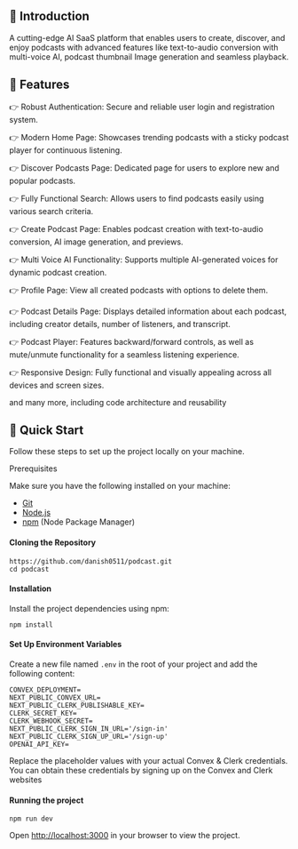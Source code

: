 ## 🤖 Introduction
A cutting-edge AI SaaS platform that enables users to create, discover, and enjoy podcasts with advanced features like text-to-audio conversion with multi-voice AI, podcast thumbnail Image generation and seamless playback.

## 🔋 Features
👉 Robust Authentication: Secure and reliable user login and registration system.

👉 Modern Home Page: Showcases trending podcasts with a sticky podcast player for continuous listening.

👉 Discover Podcasts Page: Dedicated page for users to explore new and popular podcasts.

👉 Fully Functional Search: Allows users to find podcasts easily using various search criteria.

👉 Create Podcast Page: Enables podcast creation with text-to-audio conversion, AI image generation, and previews.

👉 Multi Voice AI Functionality: Supports multiple AI-generated voices for dynamic podcast creation.

👉 Profile Page: View all created podcasts with options to delete them.

👉 Podcast Details Page: Displays detailed information about each podcast, including creator details, number of listeners, and transcript.

👉 Podcast Player: Features backward/forward controls, as well as mute/unmute functionality for a seamless listening experience.

👉 Responsive Design: Fully functional and visually appealing across all devices and screen sizes.

and many more, including code architecture and reusability

## 🤸 Quick Start
Follow these steps to set up the project locally on your machine.

Prerequisites

Make sure you have the following installed on your machine:

* [Git](https://www.git-scm.com/)
* [Node.js](https://nodejs.org/en)
* [npm](https://www.npmjs.com/) (Node Package Manager)

#### Cloning the Repository
```
https://github.com/danish0511/podcast.git
cd podcast
```

#### Installation

Install the project dependencies using npm:
```
npm install
```

#### Set Up Environment Variables

Create a new file named ```.env``` in the root of your project and add the following content:
```
CONVEX_DEPLOYMENT=
NEXT_PUBLIC_CONVEX_URL=
NEXT_PUBLIC_CLERK_PUBLISHABLE_KEY=
CLERK_SECRET_KEY=
CLERK_WEBHOOK_SECRET=
NEXT_PUBLIC_CLERK_SIGN_IN_URL='/sign-in'
NEXT_PUBLIC_CLERK_SIGN_UP_URL='/sign-up'
OPENAI_API_KEY=
```
Replace the placeholder values with your actual Convex & Clerk credentials. You can obtain these credentials by signing up on the Convex and Clerk websites

#### Running the project
```
npm run dev
```
Open [http://localhost:3000](http://localhost:3000) in your browser to view the project.
